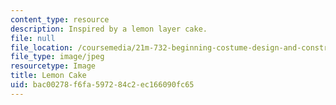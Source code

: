 ```yaml
---
content_type: resource
description: Inspired by a lemon layer cake.
file: null
file_location: /coursemedia/21m-732-beginning-costume-design-and-construction-fall-2008/bac00278f6fa597284c2ec166090fc65_lemoncake.jpg
file_type: image/jpeg
resourcetype: Image
title: Lemon Cake
uid: bac00278-f6fa-5972-84c2-ec166090fc65
---
```

